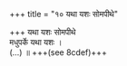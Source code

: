 +++
title = "१० यथा यशः सोमपीथे"

+++
यथा यशः सोमपीथे  
मधुपर्के यथा यशः ।  
(…) ॥ +++(see 8cdef)+++